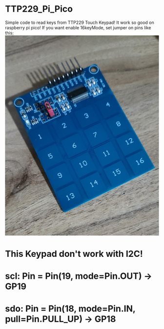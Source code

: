 # TTP229_Pi_Pico
Simple code to read keys from TTP229 Touch Keypad! It work so good on raspberry pi pico!
If you want enable 16keyMode, set jumper on pins like this:
![alt text](https://github.com/mehrdad-mixtape/TTP229_Pi_Pico/blob/master/TTP229_16keyMode.jpg)
# This Keypad don't work with I2C!
# scl: Pin = Pin(19, mode=Pin.OUT) -> GP19
# sdo: Pin = Pin(18, mode=Pin.IN, pull=Pin.PULL_UP) -> GP18
